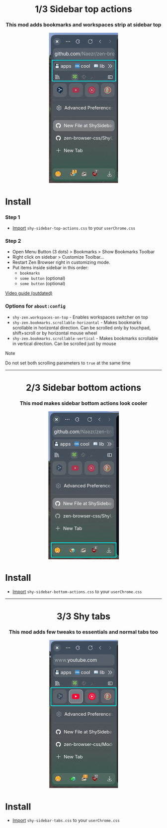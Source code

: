 <h1 align=center> 1/3 Sidebar top actions</h1>

<h3 align=center>This mod adds bookmarks and workspaces strip at sidebar top</h3>

<p align=center><img src="../assets/shy-sidebar-top-actions.png"></p>

# Install

### Step 1
- [Import](https://developer.mozilla.org/en-US/docs/Web/CSS/@import) `shy-sidebar-top-actions.css` to your `userChrome.css`

### Step 2

- Open Menu Button (3 dots) > Bookmarks > Show Bookmarks Toolbar
- Right click on sidebar > Customize Toolbar...
- Restart Zen Browser right in customizing mode.
- Put items inside sidebar in this order:
   + `bookmarks`
   + `some button` (optional)
   + `some button` (optional)

[Video guide (outdated)](https://imgur.com/a/sidebar-video-guide-PynnoXv)

### Options for `about:config`
- `shy-zen.workspaces-on-top` - Enables workspaces switcher on top
- `shy-zen.bookmarks.scrollable-horizontal` - Makes bookmarks scrollable in horizontal direction. Can be scrolled only by touchpad, shift+scroll or by horizontal mouse wheel
- `shy-zen.bookmarks.scrollable-vertical` - Makes bookmarks scrollable in vertical direction. Can be scrolled just by mouse

> [!NOTE]
> Do not set both scrolling parameters to `true` at the same time

-----

<h1 align=center> 2/3 Sidebar bottom actions</h1>

<h3 align=center>This mod makes sidebar bottom actions look cooler</h3>

<p align=center><img src="../assets/shy-sidebar-bottom-actions.png"></p>

# Install

- [Import](https://developer.mozilla.org/en-US/docs/Web/CSS/@import) `shy-sidebar-bottom-actions.css` to your `userChrome.css`

-----

<h1 align=center> 3/3 Shy tabs</h1>

<h3 align=center>This mod adds few tweaks to essentials and normal tabs too</h3>

<p align=center><img src="../assets/shy-sidebar-tabs.png"></p>

# Install

- [Import](https://developer.mozilla.org/en-US/docs/Web/CSS/@import) `shy-sidebar-tabs.css` to your `userChrome.css`
